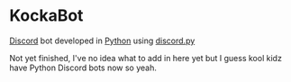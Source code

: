 # KockaBot
[Discord](https://discordapp.com) bot developed in [Python](https://python.org) using [discord.py](https://github.com/Rapptz/discord.py)

Not yet finished, I've no idea what to add in here yet but I guess kool kidz have Python Discord bots now so yeah.
